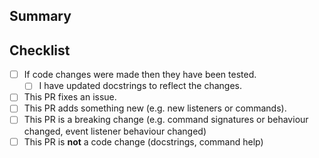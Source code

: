 ## Summary

<!-- What is this pull request for? Does it fix any issues? -->

## Checklist

<!-- Put an x inside [ ] to check it, like so: [x] -->

- [ ] If code changes were made then they have been tested.
    - [ ] I have updated docstrings to reflect the changes.
- [ ] This PR fixes an issue.
- [ ] This PR adds something new (e.g. new listeners or commands).
- [ ] This PR is a breaking change (e.g. command signatures or behaviour changed, event listener behaviour changed)
- [ ] This PR is **not** a code change (docstrings, command help)
